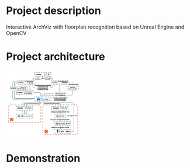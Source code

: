 # Project description
Interactive ArchViz with floorplan recognition based on Unreal Engine and OpenCV
# Project architecture
<img src="Arch.png" width="200" />

# Demonstration

